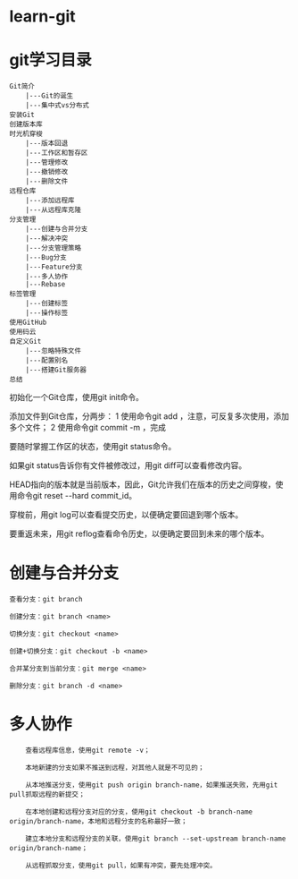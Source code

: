 # learn-git
# git学习目录

    Git简介
        |---Git的诞生
        |---集中式vs分布式
    安装Git
    创建版本库
    时光机穿梭
        |---版本回退
        |---工作区和暂存区
        |---管理修改
        |---撤销修改
        |---删除文件
    远程仓库
        |---添加远程库
        |---从远程库克隆
    分支管理
        |---创建与合并分支
        |---解决冲突
        |---分支管理策略
        |---Bug分支
        |---Feature分支
        |---多人协作
        |---Rebase
    标签管理
        |---创建标签
        |---操作标签
    使用GitHub
    使用码云
    自定义Git
        |---忽略特殊文件
        |---配置别名
        |---搭建Git服务器
    总结


 

初始化一个Git仓库，使用git init命令。

添加文件到Git仓库，分两步：
    1 使用命令git add <file>，注意，可反复多次使用，添加多个文件；
    2 使用命令git commit -m <message>，完成

要随时掌握工作区的状态，使用git status命令。

如果git status告诉你有文件被修改过，用git diff可以查看修改内容。

HEAD指向的版本就是当前版本，因此，Git允许我们在版本的历史之间穿梭，使用命令git reset --hard commit_id。

穿梭前，用git log可以查看提交历史，以便确定要回退到哪个版本。

要重返未来，用git reflog查看命令历史，以便确定要回到未来的哪个版本。


# 创建与合并分支

    查看分支：git branch

    创建分支：git branch <name>

    切换分支：git checkout <name>

    创建+切换分支：git checkout -b <name>

    合并某分支到当前分支：git merge <name>

    删除分支：git branch -d <name>

# 多人协作
    
        查看远程库信息，使用git remote -v；

        本地新建的分支如果不推送到远程，对其他人就是不可见的；

        从本地推送分支，使用git push origin branch-name，如果推送失败，先用git pull抓取远程的新提交；

        在本地创建和远程分支对应的分支，使用git checkout -b branch-name origin/branch-name，本地和远程分支的名称最好一致；

        建立本地分支和远程分支的关联，使用git branch --set-upstream branch-name origin/branch-name；

        从远程抓取分支，使用git pull，如果有冲突，要先处理冲突。
